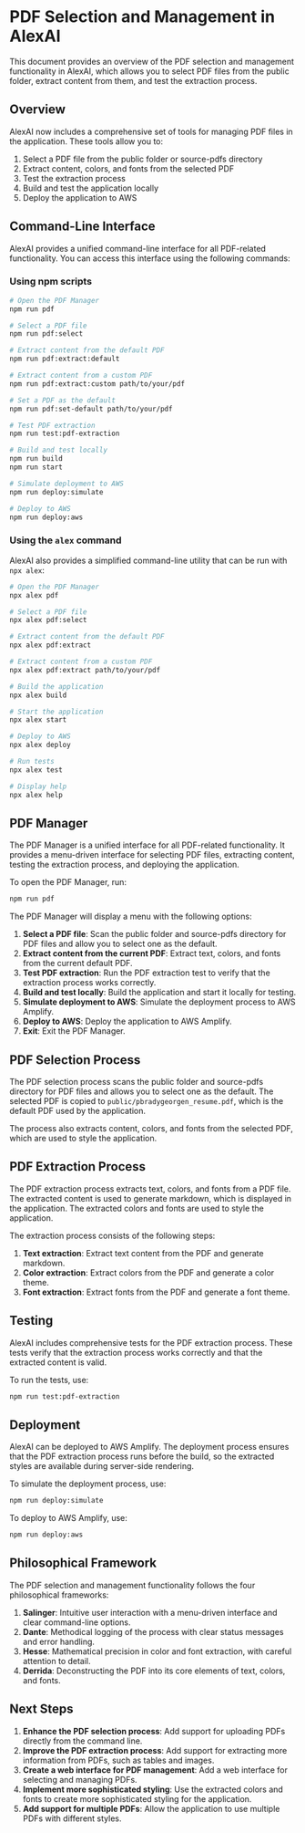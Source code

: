 # PDF Selection and Management in AlexAI

This document provides an overview of the PDF selection and management functionality in AlexAI, which allows you to select PDF files from the public folder, extract content from them, and test the extraction process.

## Overview

AlexAI now includes a comprehensive set of tools for managing PDF files in the application. These tools allow you to:

1. Select a PDF file from the public folder or source-pdfs directory
2. Extract content, colors, and fonts from the selected PDF
3. Test the extraction process
4. Build and test the application locally
5. Deploy the application to AWS

## Command-Line Interface

AlexAI provides a unified command-line interface for all PDF-related functionality. You can access this interface using the following commands:

### Using npm scripts

```bash
# Open the PDF Manager
npm run pdf

# Select a PDF file
npm run pdf:select

# Extract content from the default PDF
npm run pdf:extract:default

# Extract content from a custom PDF
npm run pdf:extract:custom path/to/your/pdf

# Set a PDF as the default
npm run pdf:set-default path/to/your/pdf

# Test PDF extraction
npm run test:pdf-extraction

# Build and test locally
npm run build
npm run start

# Simulate deployment to AWS
npm run deploy:simulate

# Deploy to AWS
npm run deploy:aws
```

### Using the `alex` command

AlexAI also provides a simplified command-line utility that can be run with `npx alex`:

```bash
# Open the PDF Manager
npx alex pdf

# Select a PDF file
npx alex pdf:select

# Extract content from the default PDF
npx alex pdf:extract

# Extract content from a custom PDF
npx alex pdf:extract path/to/your/pdf

# Build the application
npx alex build

# Start the application
npx alex start

# Deploy to AWS
npx alex deploy

# Run tests
npx alex test

# Display help
npx alex help
```

## PDF Manager

The PDF Manager is a unified interface for all PDF-related functionality. It provides a menu-driven interface for selecting PDF files, extracting content, testing the extraction process, and deploying the application.

To open the PDF Manager, run:

```bash
npm run pdf
```

The PDF Manager will display a menu with the following options:

1. **Select a PDF file**: Scan the public folder and source-pdfs directory for PDF files and allow you to select one as the default.
2. **Extract content from the current PDF**: Extract text, colors, and fonts from the current default PDF.
3. **Test PDF extraction**: Run the PDF extraction test to verify that the extraction process works correctly.
4. **Build and test locally**: Build the application and start it locally for testing.
5. **Simulate deployment to AWS**: Simulate the deployment process to AWS Amplify.
6. **Deploy to AWS**: Deploy the application to AWS Amplify.
7. **Exit**: Exit the PDF Manager.

## PDF Selection Process

The PDF selection process scans the public folder and source-pdfs directory for PDF files and allows you to select one as the default. The selected PDF is copied to `public/pbradygeorgen_resume.pdf`, which is the default PDF used by the application.

The process also extracts content, colors, and fonts from the selected PDF, which are used to style the application.

## PDF Extraction Process

The PDF extraction process extracts text, colors, and fonts from a PDF file. The extracted content is used to generate markdown, which is displayed in the application. The extracted colors and fonts are used to style the application.

The extraction process consists of the following steps:

1. **Text extraction**: Extract text content from the PDF and generate markdown.
2. **Color extraction**: Extract colors from the PDF and generate a color theme.
3. **Font extraction**: Extract fonts from the PDF and generate a font theme.

## Testing

AlexAI includes comprehensive tests for the PDF extraction process. These tests verify that the extraction process works correctly and that the extracted content is valid.

To run the tests, use:

```bash
npm run test:pdf-extraction
```

## Deployment

AlexAI can be deployed to AWS Amplify. The deployment process ensures that the PDF extraction process runs before the build, so the extracted styles are available during server-side rendering.

To simulate the deployment process, use:

```bash
npm run deploy:simulate
```

To deploy to AWS Amplify, use:

```bash
npm run deploy:aws
```

## Philosophical Framework

The PDF selection and management functionality follows the four philosophical frameworks:

1. **Salinger**: Intuitive user interaction with a menu-driven interface and clear command-line options.
2. **Dante**: Methodical logging of the process with clear status messages and error handling.
3. **Hesse**: Mathematical precision in color and font extraction, with careful attention to detail.
4. **Derrida**: Deconstructing the PDF into its core elements of text, colors, and fonts.

## Next Steps

1. **Enhance the PDF selection process**: Add support for uploading PDFs directly from the command line.
2. **Improve the PDF extraction process**: Add support for extracting more information from PDFs, such as tables and images.
3. **Create a web interface for PDF management**: Add a web interface for selecting and managing PDFs.
4. **Implement more sophisticated styling**: Use the extracted colors and fonts to create more sophisticated styling for the application.
5. **Add support for multiple PDFs**: Allow the application to use multiple PDFs with different styles.
